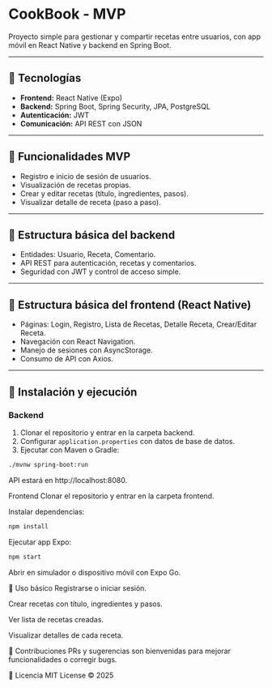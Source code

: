 # CookBook - MVP

Proyecto simple para gestionar y compartir recetas entre usuarios, con app móvil en React Native y backend en Spring Boot.

---

## 🚀 Tecnologías

- **Frontend:** React Native (Expo)
- **Backend:** Spring Boot, Spring Security, JPA, PostgreSQL
- **Autenticación:** JWT
- **Comunicación:** API REST con JSON

---

## 🎯 Funcionalidades MVP

- Registro e inicio de sesión de usuarios.
- Visualización de recetas propias.
- Crear y editar recetas (título, ingredientes, pasos).
- Visualizar detalle de receta (paso a paso).

---

## 🧩 Estructura básica del backend

- Entidades: Usuario, Receta, Comentario.
- API REST para autenticación, recetas y comentarios.
- Seguridad con JWT y control de acceso simple.

---

## 📱 Estructura básica del frontend (React Native)

- Páginas: Login, Registro, Lista de Recetas, Detalle Receta, Crear/Editar Receta.
- Navegación con React Navigation.
- Manejo de sesiones con AsyncStorage.
- Consumo de API con Axios.

---

## 🔧 Instalación y ejecución

### Backend

1. Clonar el repositorio y entrar en la carpeta backend.
2. Configurar `application.properties` con datos de base de datos.
3. Ejecutar con Maven o Gradle:

```bash
./mvnw spring-boot:run
```
API estará en http://localhost:8080.

Frontend
Clonar el repositorio y entrar en la carpeta frontend.

Instalar dependencias:

```bash
npm install
```
Ejecutar app Expo:

```bash
npm start
```
Abrir en simulador o dispositivo móvil con Expo Go.

📝 Uso básico
Registrarse o iniciar sesión.

Crear recetas con título, ingredientes y pasos.

Ver lista de recetas creadas.

Visualizar detalles de cada receta.

🤝 Contribuciones
PRs y sugerencias son bienvenidas para mejorar funcionalidades o corregir bugs.

📄 Licencia
MIT License © 2025

